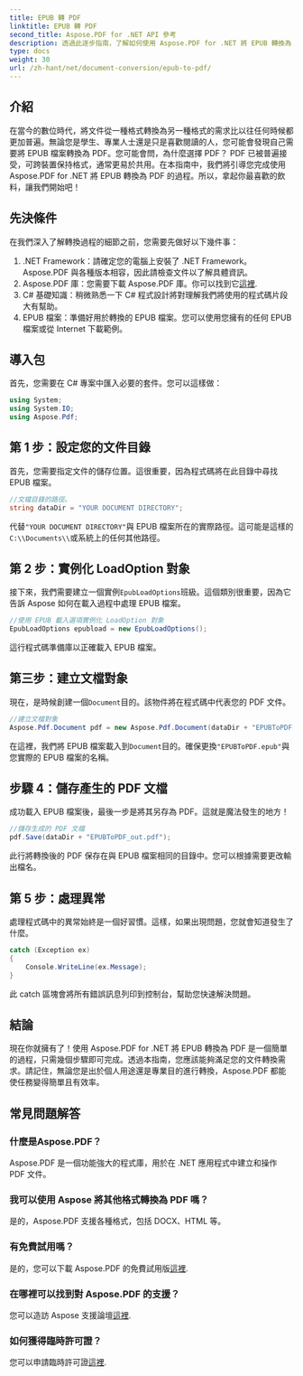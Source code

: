 ```yaml
---
title: EPUB 轉 PDF
linktitle: EPUB 轉 PDF
second_title: Aspose.PDF for .NET API 參考
description: 透過此逐步指南，了解如何使用 Aspose.PDF for .NET 將 EPUB 轉換為 PDF。簡單、有效率且適合所有使用者。
type: docs
weight: 30
url: /zh-hant/net/document-conversion/epub-to-pdf/
---
```

## 介紹

在當今的數位時代，將文件從一種格式轉換為另一種格式的需求比以往任何時候都更加普遍。無論您是學生、專業人士還是只是喜歡閱讀的人，您可能會發現自己需要將 EPUB 檔案轉換為 PDF。您可能會問，為什麼選擇 PDF？ PDF 已被普遍接受，可跨裝置保持格式，通常更易於共用。在本指南中，我們將引導您完成使用 Aspose.PDF for .NET 將 EPUB 轉換為 PDF 的過程。所以，拿起你最喜歡的飲料，讓我們開始吧！

## 先決條件

在我們深入了解轉換過程的細節之前，您需要先做好以下幾件事：

1. .NET Framework：請確定您的電腦上安裝了 .NET Framework。 Aspose.PDF 與各種版本相容，因此請檢查文件以了解具體資訊。
2. Aspose.PDF 庫：您需要下載 Aspose.PDF 庫。你可以找到它[這裡](https://releases.aspose.com/pdf/net/).
3. C# 基礎知識：稍微熟悉一下 C# 程式設計將對理解我們將使用的程式碼片段大有幫助。
4. EPUB 檔案：準備好用於轉換的 EPUB 檔案。您可以使用您擁有的任何 EPUB 檔案或從 Internet 下載範例。

## 導入包

首先，您需要在 C# 專案中匯入必要的套件。您可以這樣做：

```csharp
using System;
using System.IO;
using Aspose.Pdf;
```

## 第 1 步：設定您的文件目錄

首先，您需要指定文件的儲存位置。這很重要，因為程式碼將在此目錄中尋找 EPUB 檔案。

```csharp
//文檔目錄的路徑。
string dataDir = "YOUR DOCUMENT DIRECTORY";
```

代替`"YOUR DOCUMENT DIRECTORY"`與 EPUB 檔案所在的實際路徑。這可能是這樣的`C:\\Documents\\`或系統上的任何其他路徑。

## 第 2 步：實例化 LoadOption 對象

接下來，我們需要建立一個實例`EpubLoadOptions`班級。這個類別很重要，因為它告訴 Aspose 如何在載入過程中處理 EPUB 檔案。

```csharp
//使用 EPUB 載入選項實例化 LoadOption 對象
EpubLoadOptions epubload = new EpubLoadOptions();
```

這行程式碼準備庫以正確載入 EPUB 檔案。

## 第三步：建立文檔對象

現在，是時候創建一個`Document`目的。該物件將在程式碼中代表您的 PDF 文件。

```csharp
//建立文檔對象
Aspose.Pdf.Document pdf = new Aspose.Pdf.Document(dataDir + "EPUBToPDF.epub", epubload);
```

在這裡，我們將 EPUB 檔案載入到`Document`目的。確保更換`"EPUBToPDF.epub"`與您實際的 EPUB 檔案的名稱。

## 步驟 4：儲存產生的 PDF 文檔

成功載入 EPUB 檔案後，最後一步是將其另存為 PDF。這就是魔法發生的地方！

```csharp
//儲存生成的 PDF 文檔
pdf.Save(dataDir + "EPUBToPDF_out.pdf");
```

此行將轉換後的 PDF 保存在與 EPUB 檔案相同的目錄中。您可以根據需要更改輸出檔名。

## 第 5 步：處理異常

處理程式碼中的異常始終是一個好習慣。這樣，如果出現問題，您就會知道發生了什麼。

```csharp
catch (Exception ex)
{
    Console.WriteLine(ex.Message);
}
```

此 catch 區塊會將所有錯誤訊息列印到控制台，幫助您快速解決問題。

## 結論

現在你就擁有了！使用 Aspose.PDF for .NET 將 EPUB 轉換為 PDF 是一個簡單的過程，只需幾個步驟即可完成。透過本指南，您應該能夠滿足您的文件轉換需求。請記住，無論您是出於個人用途還是專業目的進行轉換，Aspose.PDF 都能使任務變得簡單且有效率。

## 常見問題解答

### 什麼是Aspose.PDF？
Aspose.PDF 是一個功能強大的程式庫，用於在 .NET 應用程式中建立和操作 PDF 文件。

### 我可以使用 Aspose 將其他格式轉換為 PDF 嗎？
是的，Aspose.PDF 支援各種格式，包括 DOCX、HTML 等。

### 有免費試用嗎？
是的，您可以下載 Aspose.PDF 的免費試用版[這裡](https://releases.aspose.com/).

### 在哪裡可以找到對 Aspose.PDF 的支援？
您可以造訪 Aspose 支援論壇[這裡](https://forum.aspose.com/c/pdf/10).

### 如何獲得臨時許可證？
您可以申請臨時許可證[這裡](https://purchase.aspose.com/temporary-license/).